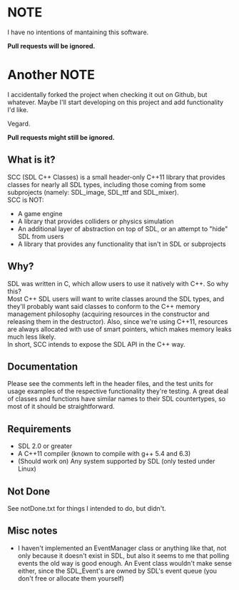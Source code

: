 # NOTE
I have no intentions of mantaining this software.

**Pull requests will be ignored.**

# Another NOTE

I accidentally forked the project when checking it out on Github, but whatever.
Maybe I'll start developing on this project and add functionality I'd like.

Vegard.

**Pull requests might still be ignored.**

## What is it?
SCC (SDL C++ Classes) is a small header-only C++11 library that provides
classes for nearly all SDL types, including those coming from some subprojects
(namely: SDL_image, SDL_ttf and SDL_mixer).  
SCC is NOT:
- A game engine
- A library that provides colliders or physics simulation
- An additional layer of abstraction on top of SDL, or an attempt to "hide"
SDL from users
- A library that provides any functionality that isn't in SDL or subprojects

## Why?
SDL was written in C, which allow users to use it natively with C++. So why this?  
Most C++ SDL users will want to write classes around the SDL types, and they'll
probably want said classes to conform to the C++ memory management philosophy
(acquiring resources in the constructor and releasing them in the destructor).
Also, since we're using C++11, resources are always allocated with use of smart
pointers, which makes memory leaks much less likely.  
In short, SCC intends to expose the SDL API in the C++ way.

## Documentation
Please see the comments left in the header files, and the test units for
usage examples of the respective functionality they're testing.
A great deal of classes and functions have similar names to their SDL
countertypes, so most of it should be straightforward.

## Requirements
- SDL 2.0 or greater
- A C++11 compiler (known to compile with g++ 5.4 and 6.3)
- (Should work on) Any system supported by SDL (only tested under Linux)

## Not Done
See notDone.txt for things I intended to do, but didn't.

## Misc notes
- I haven't implemented an EventManager class or anything like that, not only
  because it doesn't exist in SDL, but also it seems to me that polling events
  the old way is good enough. An Event class wouldn't make sense either, since
  the SDL_Event's are owned by SDL's event queue
  (you don't free or allocate them yourself)
